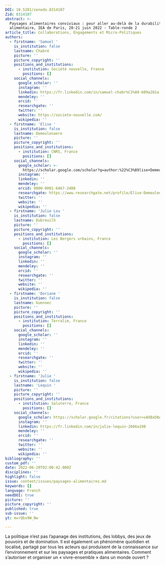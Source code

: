```yaml
---
DOI: 10.5281/zenodo.8314107
Zid: 8314107
abstract: >-
  Paysages alimentaires conviviaux : pour aller au-delà de la durabilité
  alimentaire, IEA de Paris, 20-21 juin 2022 - Table-ronde 2 
article_title: Collaborations, Engagements et Micro-Politiques
authors:
  - firstname: 'Samuel '
    is_institution: false
    lastname: Chabré
    picture: ''
    picture_copyright: ''
    positions_and_institutions:
      - institution: Société nouvelle, France
        positions: []
    social_channels:
      google_scholar: ''
      instagram: ''
      linkedin: https://fr.linkedin.com/in/samuel-chabr%C3%A9-609a281a
      mendeley: ''
      orcid: ''
      researchgate: ''
      twitter: ''
      website: https://societe-nouvelle.com/
      wikipedia: ''
  - firstname: 'Elise '
    is_institution: false
    lastname: Demeulenaere
    picture: ''
    picture_copyright: ''
    positions_and_institutions:
      - institution: CNRS, France
        positions: []
    social_channels:
      google_scholar: >-
        https://scholar.google.com/scholar?q=author:%22%C3%89lise+Demeulenaere%22
      instagram: ''
      linkedin: ''
      mendeley: ''
      orcid: 0000-0001-6467-2488
      researchgate: https://www.researchgate.net/profile/Elise-Demeulenaere-2
      twitter: ''
      website: ''
      wikipedia: ''
  - firstname: 'Julie Lou '
    is_institution: false
    lastname: Dubreuilh
    picture: ''
    picture_copyright: ''
    positions_and_institutions:
      - institution: Les Bergers urbains, France
        positions: []
    social_channels:
      google_scholar: ''
      instagram: ''
      linkedin: ''
      mendeley: ''
      orcid: ''
      researchgate: ''
      twitter: ''
      website: ''
      wikipedia: ''
  - firstname: 'Doriane '
    is_institution: false
    lastname: Guennec
    picture: ''
    picture_copyright: ''
    positions_and_institutions:
      - institution: Terralim, France
        positions: []
    social_channels:
      google_scholar: ''
      instagram: ''
      linkedin: ''
      mendeley: ''
      orcid: ''
      researchgate: ''
      twitter: ''
      website: ''
      wikipedia: ''
  - firstname: 'Julie '
    is_institution: false
    lastname: 'Lequin '
    picture: ''
    picture_copyright: ''
    positions_and_institutions:
      - institution: Saluterre, France
        positions: []
    social_channels:
      google_scholar: https://scholar.google.fr/citations?user=vAXBxD8AAAAJ&hl=fr
      instagram: ''
      linkedin: https://fr.linkedin.com/in/julie-lequin-2666a198
      mendeley: ''
      orcid: ''
      researchgate: ''
      twitter: ''
      website: ''
      wikipedia: ''
bibliography: ''
custom_pdf: ''
date: 2022-06-20T02:00:42.000Z
disciplines: ''
highlight: false
issue: content/issues/paysages-alimentaires.md
keywords: []
language: French
needDOI: true
picture: ''
picture_copyright: ''
published: true
sub-issue: ''
yt: mvrQbs9W_Nw

---
```










La politique n’est pas l’apanage des institutions, des lobbys, des jeux de pouvoirs et de domination. Il est également un phénomène quotidien et localisé, partagé par tous les acteurs qui produisent de la connaissance sur l’environnement et sur les paysages et pratiques alimentaires. Comment s’autoriser et organiser un « vivre-ensemble » dans un monde ouvert ?

<Youtube yt="mvrQbs9W_Nw" caption ="Collaborations, engagements et micro-politiques"></Youtube>